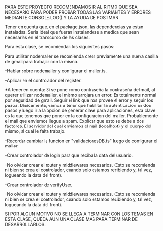 PARA ESTE PROYECTO RECOMENDAMOS IR AL RITMO QUE SEA NECESARIO PARA PODER PROBAR TODAS LAS VARIANTES Y ERRORES MEDIANTE CONSOLE.LOG() Y LA AYUDA DE POSTMAN

Tener en cuenta que, en el package.json, las dependencias ya están instaladas. Sería ideal que fueran instalandose a medida que sean necesarias en el transcurso de las clases.

Para esta clase, se recomiendan los siguientes pasos:

Para utilizar nodemailer se recomienda crear previamente una nueva casilla de gmail para trabajar con la misma.

-Hablar sobre nodemailer y configurar el mailer.ts.

-Aplicar en el controlador del register.

\*A tener en cuenta: Si se pone como contraseña la contraseña del mail, al querer utilizar nodemailer, el mismo arrojara un error. Es totalmente normal por seguridad de gmail. Seguir el link que nos provee el error y seguir los pasos. Básicamente, vamos a tener que habilitar la autenticacion en dos pasos y luego ir a la opcion de generar clave para aplicaciones, esta clave es la que tenemos que poner en la configuracion del mailer. Probablemente el mail que enviemos llegue a spam. Explicar que esto se debe a dos factores. El servidor del cual enviamos el mail (localhost) y el cuerpo del mismo, al cual le falta trabajo.

-Recordar cambiar la funcion en "validacionesDB.ts" luego de configurar el mailer.

-Crear controlador de login para que reciba la data del usuario.

-No olvidar crear el router y middlewares necesarios. (Esto se recomienda ni bien se crea el controlador, cuando solo estamos recibiendo y, tal vez, logueando la data del front).

-Crear controlador de verifyUser.

-No olvidar crear el router y middlewares necesarios. (Esto se recomienda ni bien se crea el controlador, cuando solo estamos recibiendo y, tal vez, logueando la data del front).

SI POR ALGUN MOTIVO NO SE LLEGA A TERMINAR CON LOS TEMAS EN ESTA CLASE, QUEDA AUN UNA CLASE MAS PARA TERMINAR DE DESARROLLARLOS.
